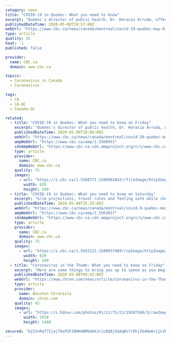 ```yaml
---
category: news
title: "COVID-19 in Quebec: What you need to know"
excerpt: "Quebec's director of public health, Dr. Horacio Arruda, offered more details on the province's testing for COVID-19, which has faced criticism from experts as the province opens up."
publishedDateTime: 2020-05-08T19:57:00Z
webUrl: "https://www.cbc.ca/news/canada/montreal/covid-19-quebec-may-8-1.5560951"
type: article
quality: 35
heat: -1
published: false

provider:
  name: CBC.ca
  domain: www.cbc.ca

topics:
  - Coronavirus in Canada
  - Coronavirus

tags:
  - CA
  - CA-QC
  - Canada-QC

related:
  - title: "COVID-19 in Quebec: What you need to know on Friday"
    excerpt: "Quebec's director of public health, Dr. Horacio Arruda, offered more details on the province's testing for COVID-19, which has faced criticism from experts as the province opens up."
    publishedDateTime: 2020-05-09T10:04:00Z
    webUrl: "https://www.cbc.ca/news/canada/montreal/covid-19-quebec-may-8-1.5560951"
    ampWebUrl: "https://www.cbc.ca/amp/1.5560951"
    cdnAmpWebUrl: "https://www-cbc-ca.cdn.ampproject.org/c/s/www.cbc.ca/amp/1.5560951"
    type: article
    provider:
      name: CBC.ca
      domain: www.cbc.ca
    quality: 75
    images:
      - url: "https://i.cbc.ca/1.5560771.1588902843!/fileImage/httpImage/image.jpg_gen/derivatives/16x9_620/mask.jpg"
        width: 620
        height: 349
  - title: "COVID-19 in Quebec: What you need to know on Saturday"
    excerpt: "Grim projections, travel rules and feeling safe while shopping at your local market — here's what's going on today."
    publishedDateTime: 2020-05-09T15:25:00Z
    webUrl: "https://www.cbc.ca/news/canada/montreal/covid-9-quebec-may-9-1.5563017"
    ampWebUrl: "https://www.cbc.ca/amp/1.5563017"
    cdnAmpWebUrl: "https://www-cbc-ca.cdn.ampproject.org/c/s/www.cbc.ca/amp/1.5563017"
    type: article
    provider:
      name: CBC.ca
      domain: www.cbc.ca
    quality: 75
    images:
      - url: "https://i.cbc.ca/1.5563122.1589037489!/cpImage/httpImage/image.jpg_gen/derivatives/16x9_620/covid-que-20200508.jpg"
        width: 620
        height: 349
  - title: "Coronavirus in the Thumb: What you need to know on Friday"
    excerpt: "Here are some things to bring you up to speed as you begin your Friday: Upper Thumb cases still on the rise Cases in the Thumb continued upward Thursday, as state numbers showed 11 additional confirmed coronavirus cases."
    publishedDateTime: 2020-05-08T09:42:00Z
    webUrl: "https://www.chron.com/news/article/Coronavirus-in-the-Thumb-What-you-need-to-know-15255539.php"
    type: article
    provider:
      name: Houston Chronicle
      domain: chron.com
    quality: 45
    images:
      - url: "https://s.hdnux.com/photos/01/11/75/23/19387586/3/rawImage.jpg"
        width: 1920
        height: 1460

secured: "bjS3vRqf7Ijajf0xP5F28HH4NM5UmXJric8Q8jXa8qBs7rDhjZGdHw6+ijLVHA73RFfBtZ+g2/ltziQ4VniJGaf5Ugvaq14+s/eaNHMJ9iIHKojieHiIDBh5CXaAWsl2Zksg6v2OtqQ/el6kVPd6UQFBrhwOWEM3GEVaxMAFsHEGDISNF416DHCkindLeb4oWzvTj1GK6MRQGiyxf6ide1okuxoZtgICaBzenI3SeXS4t/kUEz5HDKxNvbY1MfCZD38f59o7R3s4pjwXq1y5zlBQqvQ9Lsa76TUU17geAa7EGJzaTws1h+1C/US0JooRNovafH/NCV4ZoGbAXlEHRZZO0CC726TrvpotLlhe+gTO5fGPG8U7maT+k1KNxhyXTgrltlYTa3zCj9tx8SgB+UL6qSXicAaLz1TumH6jc8viHhB2RKqyFCz9ErzcWoQj7fRdYlhscuRBeUetjRy3pND7+pNPMAgSqvv5hQa3vX8=;Yz/0sfzN7X2qD3rGpKL+2w=="
---
```


